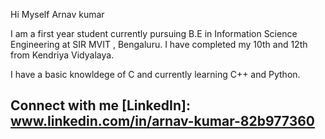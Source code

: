 Hi Myself Arnav kumar 

I am a first year student currently pursuing B.E in Information Science Engineering at SIR MVIT , Bengaluru. I have completed my 10th and 12th from Kendriya Vidyalaya.

I have a basic knowldege of C and currently learning C++ and Python.

## Connect with me [LinkedIn]: www.linkedin.com/in/arnav-kumar-82b977360
